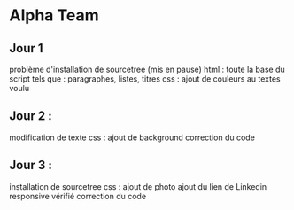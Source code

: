 # Alpha Team

## Jour 1 

problème d'installation de sourcetree (mis en pause)
html : toute la base du script tels que : paragraphes, listes, titres
css : ajout de couleurs au textes voulu


## Jour 2 :

modification de texte
css : ajout de background
correction du code


## Jour 3 :

installation de sourcetree
css : ajout de photo
ajout du lien de Linkedin
responsive vérifié
correction du code
